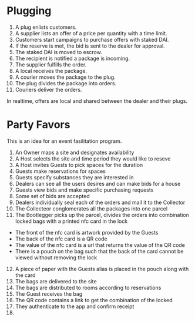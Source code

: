 # Plugging

1. A plug enlists customers.
2. A supplier lists an offer of a price per quantity with a time limit.
3. Customers start campaigns to purchase offers with staked DAI.
4. If the reserve is met, the bid is sent to the dealer for approval.
5. The staked DAI is moved to escrow.
6. The recipient is notified a package is incoming.
7. The supplier fulfills the order.
8. A local receives the package.
9. A courier moves the package to the plug.
10. The plug divides the package into orders.
11. Couriers deliver the orders.

In realtime, offers are local and shared between the dealer and their plugs.

# Party Favors

This is an idea for an event fasilitation program.

1. An Owner maps a site and designates availability
1. A Host selects the site and time period they would like to reseve
2. A Host invites Guests to pick spaces for the duration
3. Guests make reservations for spaces
4. Guests specify substances they are interested in
5. Dealers can see all the users desires and can make bids for a house
6. Guests view bids and make specific purchasing requests
7. Some set of bids are accepted
8. Dealers individually seal each of the orders and mail it to the Collector
9. The Collecteor conglomerates all the packages into one parcel
10. The Bootlegger picks up the parcel, divides the orders into combination locked bags with a printed nfc card in the lock
  * The front of the nfc card is artwork provided by the Guests
  * The back of the nfc card is a QR code
  * The value of the nfc card is a url that returns the value of the QR code
  * There is a pouch on the bag such that the back of the card cannot be viewed without removing the lock
12. A piece of paper with the Guests alias is placed in the pouch along with the card
13. The bags are delivered to the site
14. The bags are distributed to rooms according to reservations
15. The Guest receives the bag
16. The QR code contains a link to get the combination of the locked
17. They authenticate to the app and confirm receipt
18. 